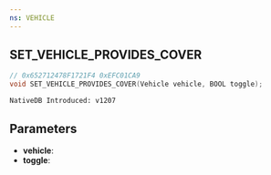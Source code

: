 ```yaml
---
ns: VEHICLE
---
```

## SET_VEHICLE_PROVIDES_COVER

```c
// 0x652712478F1721F4 0xEFC01CA9
void SET_VEHICLE_PROVIDES_COVER(Vehicle vehicle, BOOL toggle);
```

```
NativeDB Introduced: v1207
```

## Parameters
* **vehicle**:
* **toggle**:
